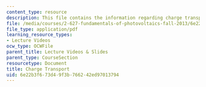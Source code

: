 ```yaml
---
content_type: resource
description: This file contains the information regarding charge transport.
file: /media/courses/2-627-fundamentals-of-photovoltaics-fall-2013/6e22b3f673d49f3b766242ed97013794_MIT2_627F13_lec04.pdf
file_type: application/pdf
learning_resource_types:
- Lecture Videos
ocw_type: OCWFile
parent_title: Lecture Videos & Slides
parent_type: CourseSection
resourcetype: Document
title: Charge Transport
uid: 6e22b3f6-73d4-9f3b-7662-42ed97013794
---
```

